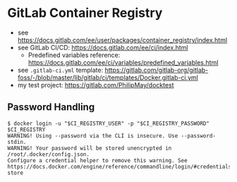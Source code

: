# GitLab Container Registry
- see https://docs.gitlab.com/ee/user/packages/container_registry/index.html
- see GitLab CI/CD: https://docs.gitlab.com/ee/ci/index.html
  - Predefined variables reference: https://docs.gitlab.com/ee/ci/variables/predefined_variables.html 
- see `.gitlab-ci.yml` template: https://gitlab.com/gitlab-org/gitlab-foss/-/blob/master/lib/gitlab/ci/templates/Docker.gitlab-ci.yml
- my test project: https://gitlab.com/PhilipMay/docktest

## Password Handling
```text
$ docker login -u "$CI_REGISTRY_USER" -p "$CI_REGISTRY_PASSWORD" $CI_REGISTRY
WARNING! Using --password via the CLI is insecure. Use --password-stdin.
WARNING! Your password will be stored unencrypted in /root/.docker/config.json.
Configure a credential helper to remove this warning. See
https://docs.docker.com/engine/reference/commandline/login/#credentials-store
```

